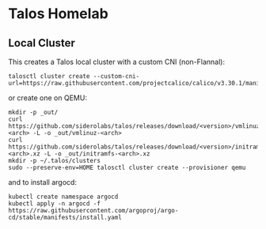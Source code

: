 # Talos Homelab

## Local Cluster

This creates a Talos local cluster with a custom CNI (non-Flannal):
```
talosctl cluster create --custom-cni-url=https://raw.githubusercontent.com/projectcalico/calico/v3.30.1/manifests/calico.yaml
```

or create one on QEMU:
```
mkdir -p _out/
curl https://github.com/siderolabs/talos/releases/download/<version>/vmlinuz-<arch> -L -o _out/vmlinuz-<arch>
curl https://github.com/siderolabs/talos/releases/download/<version>/initramfs-<arch>.xz -L -o _out/initramfs-<arch>.xz
mkdir -p ~/.talos/clusters
sudo --preserve-env=HOME talosctl cluster create --provisioner qemu
```

and to install argocd:
```
kubectl create namespace argocd
kubectl apply -n argocd -f https://raw.githubusercontent.com/argoproj/argo-cd/stable/manifests/install.yaml
```
